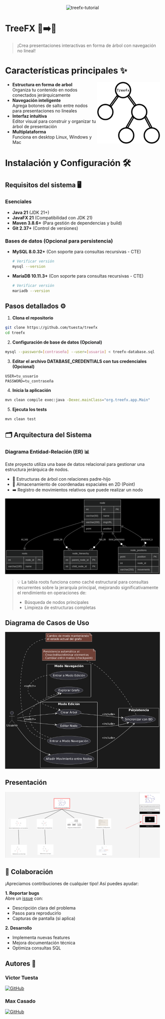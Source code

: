 <p align="center">
  <img src="./assets/videos/treefx.gif" alt="treefx-tutorial" />
</p>

# TreeFX 🌳➡️🎨

> ¡Crea presentaciones interactivas en forma de árbol con navegación no lineal!

# Características principales ✨

<a href="https://github.com/tuesta/treefx"><img src="assets/images/Mk2Logo.png" alt="Treefx" height="200" align="right"></a>

- **Estructura en forma de arbol**  
  Organiza tu contenido en nodos conectados jerárquicamente
- **Navegación inteligente**  
  Agrega botones de salto entre nodos para presentaciones no lineales
- **Interfaz intuitiva**  
  Editor visual para construir y organizar tu árbol de presentación
- **Multiplataforma**  
  Funciona en desktop Linux, Windows y Mac

# Instalación y Configuración 🛠️

## Requisitos del sistema 🖥️

### Esenciales
- **Java 21** (JDK 21+)
- **JavaFX 21** (Compatibilidad con JDK 21)
- **Maven 3.8.6+** (Para gestión de dependencias y build)
- **Git 2.37+** (Control de versiones)

### Bases de datos (Opcional para persistencia)
- **MySQL 8.0.32+** (Con soporte para consultas recursivas - CTE)
  ```bash
  # Verificar versión
  mysql --version
  ```
- **MariaDB 10.11.3+** (Con soporte para consultas recursivas - CTE)
  ```bash
  # Verificar versión
  mariadb --version
  ```

## Pasos detallados ⚙️

1. **Clona el repositorio**
```bash
git clone https://github.com/tuesta/treefx
cd treefx
```

2. **Configuración de base de datos (Opcional)**
```bash
mysql --password=[contraseña] --user=[usuario] < treefx-database.sql
```

3. **Editar el archivo DATABASE_CREDENTIALS con tus credenciales (Opcional)**
```properties
USER=tu_usuario
PASSWORD=tu_contraseña
```

4. **Inicia la aplicación**
```bash
mvn clean compile exec:java -Dexec.mainClass="org.treefx.app.Main"
```

5. **Ejecuta los tests**
```bash
mvn clean test
```

## 🗂️ Arquitectura del Sistema

### Diagrama Entidad-Relación (ER) 📊

Este proyecto utiliza una base de datos relacional para gestionar una estructura jerárquica de nodos.

- 🌳 Estructuras de árbol con relaciones padre-hijo
- 📍 Almacenamiento de coordenadas espaciales en 2D (Point)
- ➡️ Registro de movimientos relativos que puede realizar un nodo

<p align="center">
  <img src="assets/images/entidad-relacion.png" alt="treefx-tutorial" />
</p>

> 💡 La tabla roots funciona como caché estructural para consultas recurrentes sobre la jerarquía principal, mejorando significativamente el rendimiento en operaciones de:
> - Búsqueda de nodos principales
> - Limpieza de estructuras completas

## Diagrama de Casos de Uso

<p align="center">
  <img src="assets/images/caso-uso.png" alt="treefx-tutorial" />
</p>

## Presentación

<p align="center">
  <img src="assets/images/presentacion/presentacion.png" alt="treefx-tutorial" />
</p>

## 🤝 Colaboración

¡Apreciamos contribuciones de cualquier tipo! Así puedes ayudar:

**1. Reportar bugs**  
Abre un [issue](https://github.com/tuesta/treefx/issues) con:
- Descripción clara del problema
- Pasos para reproducirlo
- Capturas de pantalla (si aplica)

**2. Desarrollo**
- Implementa nuevas features
- Mejora documentación técnica
- Optimiza consultas SQL

## Autores 👥

### Victor Tuesta
[![GitHub](https://img.shields.io/badge/GitHub-@tuesta-181717?style=flat&logo=github)](https://github.com/tuesta)

### Max Casado
[![GitHub](https://img.shields.io/badge/GitHub-@maxcasado-181717?style=flat&logo=github)](https://github.com/Max656plin)
